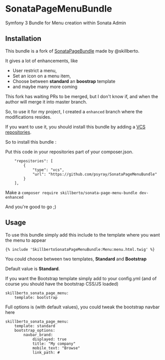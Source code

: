 # SonataPageMenuBundle
Symfony 3 Bundle for Menu creation within Sonata Admin

## Installation

This bundle is a fork of [SonataPageBundle](https://github.com/skillberto/SonataPageMenuBundle) made by @skillberto.

It gives a lot of enhancements, like 
* User restrict a menu,
* Set an icon on a menu item,
* Choose between **standard** an **boostrap** template
* and maybe many more coming

This fork has waiting PRs to be merged, but I don't know if, and when the author will merge it into master branch.

So, to use it for my project, I created a `enhanced` branch where the modifications resides.

If you want to use it, you should install this bundle by adding a [VCS repositories](https://getcomposer.org/doc/05-repositories.md#loading-a-package-from-a-vcs-repository).

So to install this bundle :

  Put this code in your repositories part of your composer.json.
```
    "repositories": [
        {
            "type": "vcs",
            "url": "https://github.com/psyray/SonataPageMenuBundle"
        }
    ],

```
  Make a `composer require skillberto/sonata-page-menu-bundle dev-enhanced`
  
  And you're good to go ;)

## Usage

To use this bundle simply add this include to the template where you want the menu to appear 
```
{% include 'SkillbertoSonataPageMenuBundle:Menu:menu.html.twig' %}
```

You could choose between two templates, **Standard** and **Bootstrap**

Default value is **Standard**.

If you want the Bootstrap template simply add to your config.yml (and of course you should have the bootstrap CSS/JS loaded)
```
skillberto_sonata_page_menu:
    template: bootstrap
```

Full options is (with default values), you could tweak the bootstrap navbar here
```
skillberto_sonata_page_menu:
    template: standard
    bootstrap_options:
        navbar_brand:
            displayed: true
            title: "My company"
            mobile_text: "Browse"
            link_path: #
```